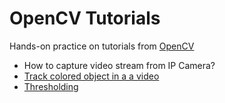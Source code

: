 # OpenCV Tutorials

Hands-on practice on tutorials from [OpenCV](https://opencv-python-tutroals.readthedocs.io/en/latest/py_tutorials/py_imgproc/py_table_of_contents_imgproc/py_table_of_contents_imgproc.html)

+ How to capture video stream from IP Camera?
+ [Track colored object in a a video](colored_object_tracking.py)
+ [Thresholding](thresholding.py)